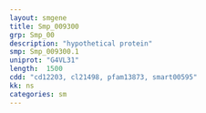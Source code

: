 ```yaml
---
layout: smgene
title: Smp_009300
grp: Smp_00
description: "hypothetical protein"
smp: Smp_009300.1
uniprot: "G4VL31"
length:  1500
cdd: "cd12203, cl21498, pfam13873, smart00595"
kk: ns
categories: sm
---
```

